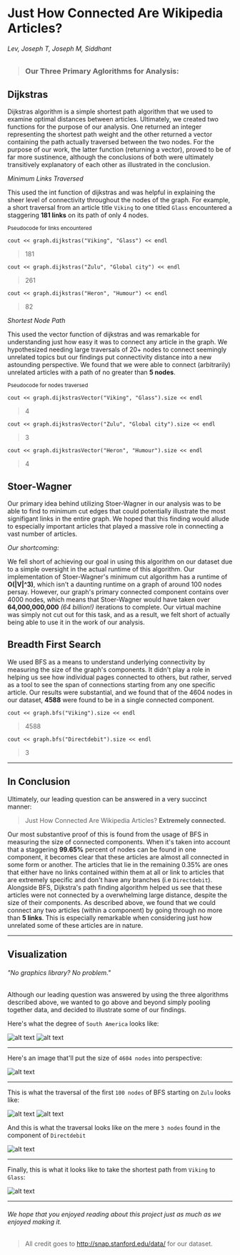 # Just How Connected Are Wikipedia Articles? 

###### Lev, Joseph T, Joseph M, Siddhant

> ### Our Three Primary Aglorithms for Analysis: 

## Dijkstras

Dijkstras algorithm is a simple shortest path algorithm that we used to examine optimal distances between articles. Ultimately, we created two functions for the purpose of our analysis. One returned an integer representing the shortest path weight and the other returned a vector containing the path actually traversed between the two nodes. For the purpose of our work, the latter function (returning a vector), proved to be of far more sustinence, although the conclusions of both were ultimately transitively explanatory of each other as illustrated in the conclusion. 

*Minimum Links Traversed*

This used the int function of dijkstras and was helpful in explaining the sheer level of connectivity throughout the nodes of the graph. For example, a short traversal from an article title `Viking` to one titled `Glass` encountered a staggering **181 links** on its path of only 4 nodes. 

<sub>Pseudocode for links encountered</sub>

`cout << graph.dijkstras("Viking", "Glass") << endl ` 
> 181

`cout << graph.dijkstras("Zulu", "Global city") << endl` 
> 261
 
`cout << graph.dijkstras("Heron", "Humour") << endl` 
> 82

*Shortest Node Path*

This used the vector function of dijkstras and was remarkable for understanding just how easy it was to connect any article in the graph. We hypothesized needing large traversals of 20+ nodes to connect seemingly unrelated topics but our findings put connectivity distance into a new astounding perspective. We found that we were able to connect (arbitrarily) unrelated articles with a path of no greater than **5 nodes**. 


<sub>Pseudocode for nodes traversed</sub>

`cout << graph.dijkstrasVector("Viking", "Glass").size << endl ` 
> 4

`cout << graph.dijkstrasVector("Zulu", "Global city").size << endl` 
> 3
 
`cout << graph.dijkstrasVector("Heron", "Humour").size << endl` 
> 4

## Stoer-Wagner

Our primary idea behind utilizing Stoer-Wagner in our analysis was to be able to find to minimum cut edges that could potentially illustrate the most signifigant links in the entire graph. We hoped that this finding would allude to especially important articles that played a massive role in connecting a vast number of articles. 

*Our shortcoming:*

We fell short of achieving our goal in using this algorithm on our dataset due to a simple oversight in the actual runtime of this algorithm. Our implementation of Stoer-Wagner's minimum cut algorithm has a runtime of **O(|V|^3)**, which isn't a daunting runtime on a graph of around 100 nodes persay. However, our graph's primary connected component contains over 4000 nodes, which means that Stoer-Wagner would have taken over **64,000,000,000** *(64 billion!)* iterations to complete. Our virtual machine was simply not cut out for this task, and as a result, we felt short of actually being able to use it in the work of our analysis. 

## Breadth First Search

We used BFS as a means to understand underlying connectivity by measuring the size of the graph's components. It didn't play a role in helping us see how individual pages connected to others, but rather, served as a tool to see the span of connections starting from any one specific article. Our results were substantial, and we found that of the 4604 nodes in our dataset, **4588** were found to be in a single connected component. 

`cout << graph.bfs("Viking").size << endl` 
> 4588 

`cout << graph.bfs("Directdebit").size << endl`
> 3

***

## In Conclusion

Ultimately, our leading question can be answered in a very succinct manner:

> Just How Connected Are Wikipedia Articles? 
**Extremely connected.**

Our most substantive proof of this is found from the usage of BFS in measuring the size of connected components. When it's taken into account that a staggering **99.65%** percent of nodes can be found in one component, it becomes clear that these articles are almost all connected in some form or another. The articles that lie in the remaining 0.35% are ones that either have no links contained within them at all or link to articles that are extremely specific and don't have any branches (i.e `Directdebit`). Alongside BFS, Dijkstra's path finding algorithm helped us see that these articles were not connected by a overwhelming large distance, despite the size of their components. As described above, we found that we could connect any two articles (within a component) by going through no more than **5 links**. This is especially remarkable when considering just how unrelated some of these articles are in nature. 

***

## Visualization

###### "No graphics library? No problem."

Although our leading question was answered by using the three algorithms described above, we wanted to go above and beyond simply pooling together data, and decided to illustrate some of our findings. 

Here's what the degree of `South America` looks like:

![alt text](https://github.com/joetamulaitis/cryptic/blob/main/documents/South%20America%20Degree.gif "South America Degree")
![alt text](https://github.com/joetamulaitis/cryptic/blob/main/documents/South%20America%20Degree.png "South America Degree")

***

Here's an image that'll put the size of `4604 nodes` into perspective:

![alt text](https://github.com/joetamulaitis/cryptic/blob/main/documents/Node%20Base.png "Node Base")

***

This is what the traversal of the first `100 nodes` of BFS starting on `Zulu` looks like: 

![alt text](https://github.com/joetamulaitis/cryptic/blob/main/documents/BFS%20Zulu.gif "Zulu Animation")
![alt text](https://github.com/joetamulaitis/cryptic/blob/main/documents/BFS%20Zulu.png "Zulu PNG")

And this is what the traversal looks like on the mere `3 nodes` found in the component of `Directdebit`

![alt text](https://github.com/joetamulaitis/cryptic/blob/main/documents/BFS%20Directdebit.gif "Directdebit animation")

*** 

Finally, this is what it looks like to take the shortest path from `Viking` to `Glass`:

![alt text](https://github.com/joetamulaitis/cryptic/blob/main/documents/Dijkstras%20Path%20from%20Viking%20to%20Glass.gif "Dijkstras animation")

***

###### We hope that you enjoyed reading about this project just as much as we enjoyed making it. 

> All credit goes to http://snap.stanford.edu/data/ for our dataset.






